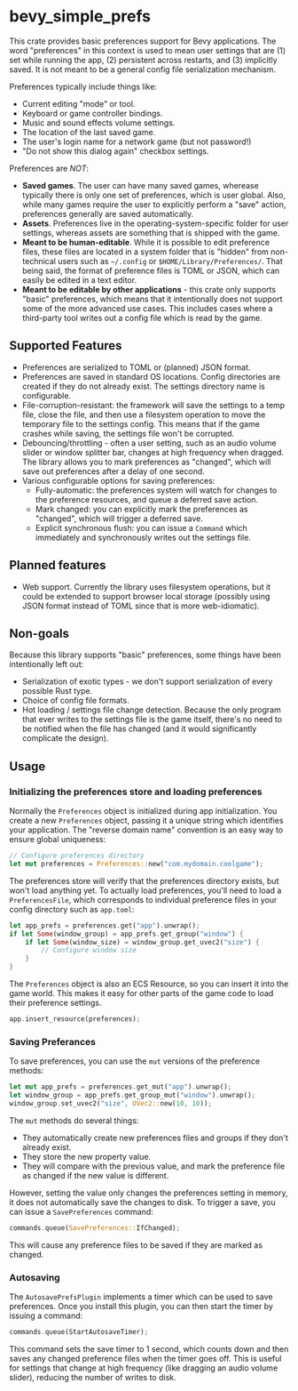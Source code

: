 # bevy_simple_prefs

This crate provides basic preferences support for Bevy applications. The word "preferences"
in this context is used to mean user settings that are (1) set while running the app, (2) persistent
across restarts, and (3) implicitly saved. It is not meant to be a general config file
serialization mechanism.

Preferences typically include things like:

- Current editing "mode" or tool.
- Keyboard or game controller bindings.
- Music and sound effects volume settings.
- The location of the last saved game.
- The user's login name for a network game (but not password!)
- "Do not show this dialog again" checkbox settings.

Preferences are _NOT_:

- **Saved games**. The user can have many saved games, wherease typically there is only one set of
  preferences, which is user global. Also, while many games require the user to explicitly perform
  a "save" action, preferences generally are saved automatically.
- **Assets**. Preferences live in the operating-system-specific folder for user settings,
  whereas assets are something that is shipped with the game.
- **Meant to be human-editable**. While it is possible to edit preference files, these files are
  located in a system folder that is "hidden" from non-technical users such as `~/.config` or
  `$HOME/Library/Preferences/`. That being said, the format of preference files is TOML or JSON,
  which can easily be edited in a text editor.
- **Meant to be editable by other applications** - this crate only supports "basic" preferences,
  which means that it intentionally does not support some of the more advanced use cases. This
  includes cases where a third-party tool writes out a config file which is read by the game.

## Supported Features

- Preferences are serialized to TOML or (planned) JSON format.
- Preferences are saved in standard OS locations. Config directories are created if they do
  not already exist. The settings directory name is configurable.
- File-corruption-resistant: the framework will save the settings to a temp file, close the file,
  and then use a filesystem operation to move the temporary file to the settings config. This means
  that if the game crashes while saving, the settings file won't be corrupted.
- Debouncing/throttling - often a user setting, such as an audio volume slider or window
  splitter bar, changes at high frequency when dragged. The library allows you to mark preferences
  as "changed", which will save out preferences after a delay of one second.
- Various configurable options for saving preferences:
  - Fully-automatic: the preferences system will watch for changes to the preference resources,
    and queue a deferred save action.
  - Mark changed: you can explicitly mark the preferences as "changed", which will trigger a
    deferred save.
  - Explicit synchronous flush: you can issue a `Command` which immediately and synchronously
    writes out the settings file.

## Planned features

- Web support. Currently the library uses filesystem operations, but it could be extended to
  support browser local storage (possibly using JSON format instead of TOML since that is
  more web-idiomatic).

## Non-goals

Because this library supports "basic" preferences, some things have been intentionally left out:

- Serialization of exotic types - we don't support serialization of every possible Rust type.
- Choice of config file formats.
- Hot loading / settings file change detection. Because the only program that ever writes to the
  settings file is the game itself, there's no need to be notified when the file has changed
  (and it would significantly complicate the design).

## Usage

### Initializing the preferences store and loading preferences

Normally the `Preferences` object is initialized during app initialization. You create a new
`Preferences` object, passing it a unique string which identifies your application. The
"reverse domain name" convention is an easy way to ensure global uniqueness:

```rust
// Configure preferences directory
let mut preferences = Preferences::new("com.mydomain.coolgame");
```

The preferences store will verify that the preferences directory exists, but won't load anything
yet. To actually load preferences, you'll need to load a `PreferencesFile`, which corresponds
to individual preference files in your config directory such as `app.toml`:

```rust
let app_prefs = preferences.get("app").unwrap();
if let Some(window_group) = app_prefs.get_group("window") {
    if let Some(window_size) = window_group.get_uvec2("size") {
        // Configure window size
    }
}
```

The `Preferences` object is also an ECS Resource, so you can insert it into the game world. This
makes it easy for other parts of the game code to load their preference settings.

```rust
app.insert_resource(preferences);
```

### Saving Preferances

To save preferences, you can use the `mut` versions of the preference methods:

```rust
let mut app_prefs = preferences.get_mut("app").unwrap();
let window_group = app_prefs.get_group_mut("window").unwrap();
window_group.set_uvec2("size", UVec2::new(10, 10));
```

The `mut` methods do several things:

- They automatically create new preferences files and groups if they don't already exist.
- They store the new property value.
- They will compare with the previous value, and mark the preference file as changed
  if the new value is different.

However, setting the value only changes the preferences setting in memory, it does not automatically
save the changes to disk. To trigger a save, you can issue a `SavePreferences` command:

```rust
commands.queue(SavePreferences::IfChanged);
```

This will cause any preference files to be saved if they are marked as changed.

### Autosaving

The `AutosavePrefsPlugin` implements a timer which can be used to save preferences. Once you
install this plugin, you can then start the timer by issuing a command:

```rust
commands.queue(StartAutosaveTimer);
```

This command sets the save timer to 1 second, which counts down and then saves any changed
preference files when the timer goes off. This is useful for settings that change at high
frequency (like dragging an audio volume slider), reducing the number of writes to disk.
